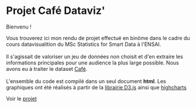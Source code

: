 <h1>Projet Café Dataviz'</h1>

Bienvenu !

Vous trouverez ici mon rendu de projet effectué en binôme dans le cadre du cours datavisualition du MSc Statistics for Smart Data à l'ENSAI.</br></br>
Il s'agissait de valoriser un jeu de données non choisit et d'en extraire les informations principales pour une audience la plus large possible. Nous avons eu à traiter le dataset [Café](http://ww2.amstat.org/publications/jse/v19n1/depaolo.pdf).</br></br>
L'ensemble du code est compilé dans un seul document <b>html</b>. Les graphiques ont été réalisés à partir de la [librairie D3.js](https://d3js.org/) ainsi que [highcharts](https://www.highcharts.com/demo)

Voir le [projet](https://mlegall.github.io/Dataviz_CAFE/Rendu/Datavizproj_Cafe_CM_MLG.html)
